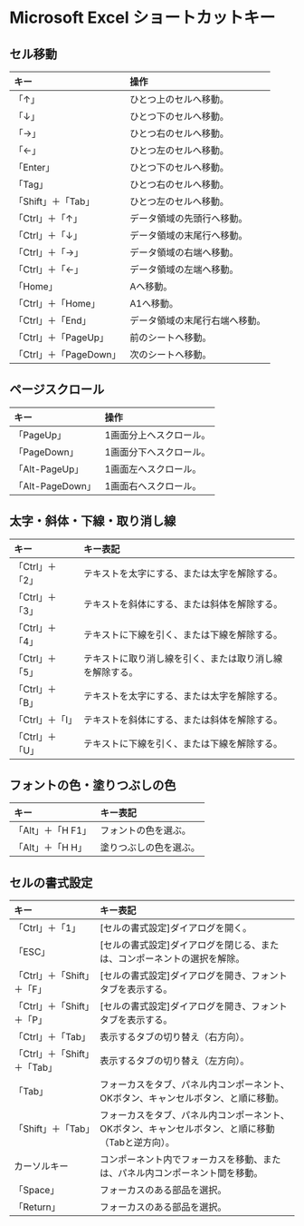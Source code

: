# Microsoft Excel ショートカットキー

## セル移動

|キー|操作|
|:---|:---|
|「↑」|ひとつ上のセルへ移動。|
|「↓」|ひとつ下のセルへ移動。|
|「→」|ひとつ右のセルへ移動。|
|「←」|ひとつ左のセルへ移動。|
|「Enter」|ひとつ下のセルへ移動。|
|「Tag」|ひとつ右のセルへ移動。|
|「Shift」＋「Tab」|ひとつ左のセルへ移動。|
|「Ctrl」＋「↑」|データ領域の先頭行へ移動。|
|「Ctrl」＋「↓」|データ領域の末尾行へ移動。|
|「Ctrl」＋「→」|データ領域の右端へ移動。|
|「Ctrl」＋「←」|データ領域の左端へ移動。|
|「Home」|Aへ移動。|
|「Ctrl」＋「Home」|A1へ移動。|
|「Ctrl」＋「End」|データ領域の末尾行右端へ移動。|
|「Ctrl」＋「PageUp」|前のシートへ移動。|
|「Ctrl」＋「PageDown」|次のシートへ移動。|

## ページスクロール

|キー|操作|
|:---|:---|
|「PageUp」|1画面分上へスクロール。|
|「PageDown」|1画面分下へスクロール。|
|「Alt-PageUp」|1画面左へスクロール。|
|「Alt-PageDown」|1画面右へスクロール。|

## 太字・斜体・下線・取り消し線

|キー|キー表記|
|:---|:---|
|「Ctrl」＋「2」|テキストを太字にする、または太字を解除する。|
|「Ctrl」＋「3」|テキストを斜体にする、または斜体を解除する。|
|「Ctrl」＋「4」|テキストに下線を引く、または下線を解除する。|
|「Ctrl」＋「5」|テキストに取り消し線を引く、または取り消し線を解除する。|
|「Ctrl」＋「B」|テキストを太字にする、または太字を解除する。|
|「Ctrl」＋「I」|テキストを斜体にする、または斜体を解除する。|
|「Ctrl」＋「U」|テキストに下線を引く、または下線を解除する。|

## フォントの色・塗りつぶしの色

|キー|キー表記|
|:---|:---|
|「Alt」＋「H F1」|フォントの色を選ぶ。|
|「Alt」＋「H H」|塗りつぶしの色を選ぶ。|

## セルの書式設定

|キー|キー表記|
|:---|:---|
|「Ctrl」＋「1」|[セルの書式設定]ダイアログを開く。|
|「ESC」|[セルの書式設定]ダイアログを閉じる、または、コンポーネントの選択を解除。|
|「Ctrl」＋「Shift」＋「F」|[セルの書式設定]ダイアログを開き、フォントタブを表示する。|
|「Ctrl」＋「Shift」＋「P」|[セルの書式設定]ダイアログを開き、フォントタブを表示する。|
|「Ctrl」＋「Tab」|表示するタブの切り替え（右方向）。|
|「Ctrl」＋「Shift」＋「Tab」|表示するタブの切り替え（左方向）。|
|「Tab」|フォーカスをタブ、パネル内コンポーネント、OKボタン、キャンセルボタン、と順に移動。|
|「Shift」＋「Tab」|フォーカスをタブ、パネル内コンポーネント、OKボタン、キャンセルボタン、と順に移動（Tabと逆方向）。|
|カーソルキー|コンポーネント内でフォーカスを移動、または、パネル内コンポーネント間を移動。|
|「Space」|フォーカスのある部品を選択。|
|「Return」|フォーカスのある部品を選択。|
